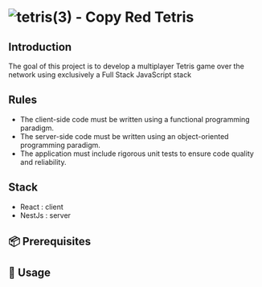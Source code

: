 
# ![tetris(3) - Copy](https://github.com/user-attachments/assets/d5a3896d-4f85-41ed-a343-98b893015856) Red Tetris


## Introduction


The goal of this project is to develop a multiplayer Tetris game over the network using exclusively a Full Stack JavaScript stack

## Rules

- The client-side code must be written using a functional programming paradigm.
- The server-side code must be written using an object-oriented programming paradigm.
- The application must include rigorous unit tests to ensure code quality and reliability.

## Stack

- React : client
- NestJs : server

## 📦 Prerequisites


## 🚀 Usage
